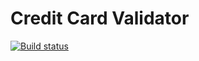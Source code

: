 # Credit Card Validator

[![Build status](https://ci.appveyor.com/api/projects/status/dn9axg6ghhxleq8d?svg=true)](https://ci.appveyor.com/project/kira-khutornaya/ahj-4-testing)
